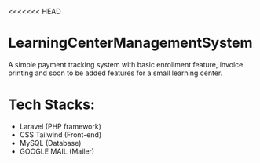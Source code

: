 <<<<<<< HEAD
# LearningCenterManagementSystem
A simple payment tracking system with basic enrollment feature, invoice printing and soon to be added features for a small learning center.

# Tech Stacks:
* Laravel (PHP framework)
* CSS Tailwind (Front-end)
* MySQL (Database)
* GOOGLE MAIL (Mailer)
